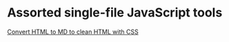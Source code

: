 Assorted single-file JavaScript tools
=====================================
[Convert HTML to MD to clean HTML with CSS](html-md-css.html)
